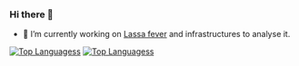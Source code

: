 ### Hi there 👋

- 🔭 I’m currently working on [Lassa fever](https://www.who.int/health-topics/lassa-fever#tab=tab_1) and infrastructures to analyse it.  
<!-- 
- 🌱 I’m currently learning more than I can chew most times 
- 👯 I’m looking to collaborate on ...
- 🤔 I’m looking for help with ...
- 💬 Ask me about ...
- 📫 How to reach me:
- 😄 Pronouns: ...
- ⚡ Fun fact: ...
-->

[![Top Languagess](https://github-readme-stats.vercel.app/api/top-langs/?username=Joon-Klaps&hide_border=true&hide=html,php,tex,jupyternotebook&layout=compact&theme=dark#gh-dark-mode-only)](https://github.com/Joon-Klaps/github-readme-stats#gh-dark-mode-only)
[![Top Languagess](https://github-readme-stats.vercel.app/api/top-langs/?username=Joon-Klaps&hide_border=true&hide=html,php,tex,jupyternotebook&layout=compact&theme=default#gh-light-mode-only)](https://github.com/Joon-Klaps/github-readme-stats#gh-light-mode-only)
